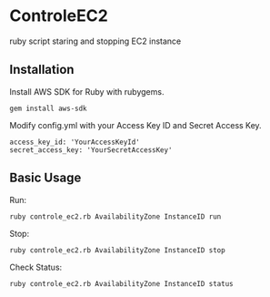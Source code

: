 ControleEC2
===========

ruby script staring and stopping EC2 instance


## Installation

Install AWS SDK for Ruby with rubygems.

    gem install aws-sdk

Modify config.yml with your Access Key ID and Secret Access Key.

    access_key_id: 'YourAccessKeyId'
    secret_access_key: 'YourSecretAccessKey'


## Basic Usage

Run:

    ruby controle_ec2.rb AvailabilityZone InstanceID run

Stop:

    ruby controle_ec2.rb AvailabilityZone InstanceID stop

Check Status:

    ruby controle_ec2.rb AvailabilityZone InstanceID status
